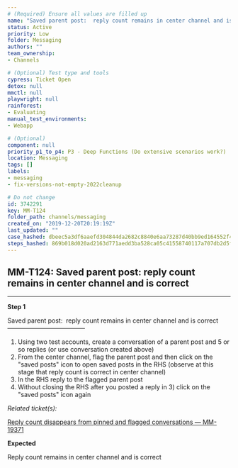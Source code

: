 ```yaml
---
# (Required) Ensure all values are filled up
name: "Saved parent post:  reply count remains in center channel and is correct"
status: Active
priority: Low
folder: Messaging
authors: ""
team_ownership: 
- Channels

# (Optional) Test type and tools
cypress: Ticket Open
detox: null
mmctl: null
playwright: null
rainforest: 
- Evaluating
manual_test_environments: 
- Webapp

# (Optional)
component: null
priority_p1_to_p4: P3 - Deep Functions (Do extensive scenarios work?)
location: Messaging
tags: []
labels: 
- messaging
- fix-versions-not-empty-2022cleanup

# Do not change
id: 3742291
key: MM-T124
folder_path: channels/messaging
created_on: "2019-12-20T20:19:19Z"
last_updated: ""
case_hashed: dbeec5a3df6aaefd304844da2682c8840e6aa73287d40bb9ed164552f4f5731e0565ea93d14cfe93c75c3d10ff9e2992
steps_hashed: 869b018d020ad2163d771aedd3ba528ca05c41558740117a707db2d5f480f502cd5d635de2cb9787906ff26628123557
---
```


## MM-T124: Saved parent post: reply count remains in center channel and is correct

---

**Step 1**

Saved parent post:  reply count remains in center channel and is correct\
–––––––––––––––––––––––––

1. Using two test accounts, create a conversation of a parent post and 5 or so replies (or use conversation created above)
2. From the center channel, flag the parent post and then click on the "saved posts" icon to open saved posts in the RHS (observe at this stage that reply count is correct in center channel)
3. In the RHS reply to the flagged parent post
4. Without closing the RHS after you posted a reply in 3) click on the "saved posts" icon again

_Related ticket(s):_

[Reply count disappears from pinned and flagged conversations — MM-19371](https://mattermost.atlassian.net/browse/MM-19371)

**Expected**

Reply count remains in center channel and is correct

